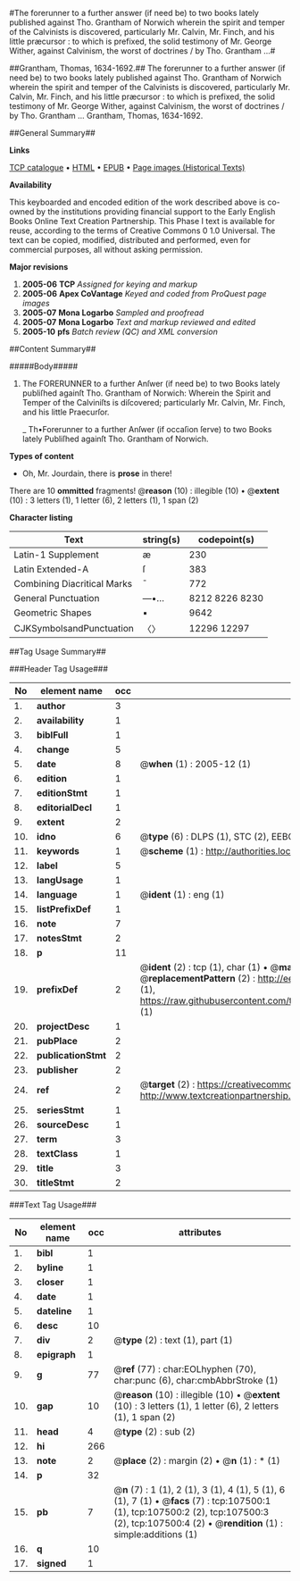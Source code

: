 #The forerunner to a further answer (if need be) to two books lately published against Tho. Grantham of Norwich wherein the spirit and temper of the Calvinists is discovered, particularly Mr. Calvin, Mr. Finch, and his little præcursor : to which is prefixed, the solid testimony of Mr. George Wither, against Calvinism, the worst of doctrines / by Tho. Grantham ...#

##Grantham, Thomas, 1634-1692.##
The forerunner to a further answer (if need be) to two books lately published against Tho. Grantham of Norwich wherein the spirit and temper of the Calvinists is discovered, particularly Mr. Calvin, Mr. Finch, and his little præcursor : to which is prefixed, the solid testimony of Mr. George Wither, against Calvinism, the worst of doctrines / by Tho. Grantham ...
Grantham, Thomas, 1634-1692.

##General Summary##

**Links**

[TCP catalogue](http://www.ota.ox.ac.uk/tcp/)  • 
[HTML](http://tei.it.ox.ac.uk/tcp/Texts-HTML/free/A41/A41777.html)  • 
[EPUB](http://tei.it.ox.ac.uk/tcp/Texts-EPUB/free/A41/A41777.epub) • 
[Page images (Historical Texts)](https://data.historicaltexts.jisc.ac.uk/view?pubId=eebo-18409415e&pageId=eebo-18409415e-107500-1)

**Availability**

This keyboarded and encoded edition of the
	       work described above is co-owned by the institutions
	       providing financial support to the Early English Books
	       Online Text Creation Partnership. This Phase I text is
	       available for reuse, according to the terms of Creative
	       Commons 0 1.0 Universal. The text can be copied,
	       modified, distributed and performed, even for
	       commercial purposes, all without asking permission.

**Major revisions**

1. __2005-06__ __TCP__ *Assigned for keying and markup*
1. __2005-06__ __Apex CoVantage__ *Keyed and coded from ProQuest page images*
1. __2005-07__ __Mona Logarbo__ *Sampled and proofread*
1. __2005-07__ __Mona Logarbo__ *Text and markup reviewed and edited*
1. __2005-10__ __pfs__ *Batch review (QC) and XML conversion*

##Content Summary##

#####Body#####

1. The FORERUNNER to a further Anſwer (if need be) to two Books lately publiſhed againſt Tho. Grantham of Norwich: Wherein the Spirit and Temper of the Calviniſts is diſcovered; particularly Mr. Calvin, Mr. Finch, and his little Praecurſor.

    _ Th•Forerunner to a further Anſwer (if occaſion ſerve) to two Books lately Publiſhed againſt Tho. Grantham of Norwich.

**Types of content**

  * Oh, Mr. Jourdain, there is **prose** in there!

There are 10 **ommitted** fragments! 
 @__reason__ (10) : illegible (10)  •  @__extent__ (10) : 3 letters (1), 1 letter (6), 2 letters (1), 1 span (2)

**Character listing**


|Text|string(s)|codepoint(s)|
|---|---|---|
|Latin-1 Supplement|æ|230|
|Latin Extended-A|ſ|383|
|Combining             Diacritical Marks|̄|772|
|General Punctuation|—•…|8212 8226 8230|
|Geometric Shapes|▪|9642|
|CJKSymbolsandPunctuation|〈〉|12296 12297|

##Tag Usage Summary##

###Header Tag Usage###

|No|element name|occ|attributes|
|---|---|---|---|
|1.|__author__|3||
|2.|__availability__|1||
|3.|__biblFull__|1||
|4.|__change__|5||
|5.|__date__|8| @__when__ (1) : 2005-12 (1)|
|6.|__edition__|1||
|7.|__editionStmt__|1||
|8.|__editorialDecl__|1||
|9.|__extent__|2||
|10.|__idno__|6| @__type__ (6) : DLPS (1), STC (2), EEBO-CITATION (1), OCLC (1), VID (1)|
|11.|__keywords__|1| @__scheme__ (1) : http://authorities.loc.gov/ (1)|
|12.|__label__|5||
|13.|__langUsage__|1||
|14.|__language__|1| @__ident__ (1) : eng (1)|
|15.|__listPrefixDef__|1||
|16.|__note__|7||
|17.|__notesStmt__|2||
|18.|__p__|11||
|19.|__prefixDef__|2| @__ident__ (2) : tcp (1), char (1)  •  @__matchPattern__ (2) : ([0-9\-]+):([0-9IVX]+) (1), (.+) (1)  •  @__replacementPattern__ (2) : http://eebo.chadwyck.com/downloadtiff?vid=$1&page=$2 (1), https://raw.githubusercontent.com/textcreationpartnership/Texts/master/tcpchars.xml#$1 (1)|
|20.|__projectDesc__|1||
|21.|__pubPlace__|2||
|22.|__publicationStmt__|2||
|23.|__publisher__|2||
|24.|__ref__|2| @__target__ (2) : https://creativecommons.org/publicdomain/zero/1.0/ (1), http://www.textcreationpartnership.org/docs/. (1)|
|25.|__seriesStmt__|1||
|26.|__sourceDesc__|1||
|27.|__term__|3||
|28.|__textClass__|1||
|29.|__title__|3||
|30.|__titleStmt__|2||


###Text Tag Usage###

|No|element name|occ|attributes|
|---|---|---|---|
|1.|__bibl__|1||
|2.|__byline__|1||
|3.|__closer__|1||
|4.|__date__|1||
|5.|__dateline__|1||
|6.|__desc__|10||
|7.|__div__|2| @__type__ (2) : text (1), part (1)|
|8.|__epigraph__|1||
|9.|__g__|77| @__ref__ (77) : char:EOLhyphen (70), char:punc (6), char:cmbAbbrStroke (1)|
|10.|__gap__|10| @__reason__ (10) : illegible (10)  •  @__extent__ (10) : 3 letters (1), 1 letter (6), 2 letters (1), 1 span (2)|
|11.|__head__|4| @__type__ (2) : sub (2)|
|12.|__hi__|266||
|13.|__note__|2| @__place__ (2) : margin (2)  •  @__n__ (1) : * (1)|
|14.|__p__|32||
|15.|__pb__|7| @__n__ (7) : 1 (1), 2 (1), 3 (1), 4 (1), 5 (1), 6 (1), 7 (1)  •  @__facs__ (7) : tcp:107500:1 (1), tcp:107500:2 (2), tcp:107500:3 (2), tcp:107500:4 (2)  •  @__rendition__ (1) : simple:additions (1)|
|16.|__q__|10||
|17.|__signed__|1||
